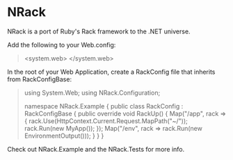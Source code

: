 NRack
=====
NRack is a port of Ruby's Rack framework to the .NET universe.

Add the following to your Web.config:

>  <system.web>
>    <compilation debug="true" targetFramework="4.0">
>      <assemblies>
>        <add assembly="NRack, Version=1.0.0.0, Culture=neutral"/>
>      </assemblies>
>    </compilation>
>    <httpModules>
>      <add name="RackModule" type="NRack.Hosting.AspNet.AspNetHttpModule, NRack, Version=1.0.0.0, Culture=neutral"/>
>    </httpModules>
>    <httpHandlers>
>      <clear/>
>      <add verb="**" path="**" type="NRack.Hosting.AspNet.AspNetHandler, NRack, Version=1.0.0.0, Culture=neutral" validate="true"/>
>      <add verb="**" path="Default.aspx" type="NRack.Hosting.AspNet.AspNetHandler, NRack, Version=1.0.0.0, Culture=neutral" validate="true"/>
>    </httpHandlers>
>  </system.web>

In the root of your Web Application, create a RackConfig file that inherits from RackConfigBase:

> using System.Web;
> using NRack.Configuration;
> 
> namespace NRack.Example
> {
>    public class RackConfig : RackConfigBase
>    {
>        public override void RackUp()
>        {
>            Map("/app", rack =>
>                            {
>                                rack.Use<YuiCompressor>(HttpContext.Current.Request.MapPath("~/"));
>                                rack.Run(new MyApp());
>                            });
>            Map("/env", rack => rack.Run(new EnvironmentOutput()));
>        }
>    }
> }

Check out NRack.Example and the NRack.Tests for more info.
